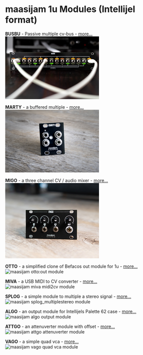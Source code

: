 <h1>maasijam 1u Modules (Intellijel format) </h1>

**BUSBU** - Passive multiple cv-bus - [more...](busbu/)<br />
![maasijam busbu module](busbu/images/DSC00717-2.jpg)

**MARTY** - a buffered multiple - [more...](https://github.com/maasijam/eurorack/tree/master/1u/marty)<br />
![maasijam marty module](marty/images/marty_300.jpg)

**MIGO** - a three channel CV / audio mixer - [more...](https://github.com/maasijam/eurorack/tree/master/1u/migo)<br />
![maasijam algo output module](migo/images/DSC03061_300.jpg)

**OTTO** - a simplified clone of Befacos out module for 1u - [more...](https://github.com/maasijam/eurorack/tree/master/1u/otto)<br />
![maasijam otto:out module](otto/images/DSC00113-1-2.jpg)

**MIVA** - a USB MIDI to CV converter - [more...](https://github.com/maasijam/eurorack/tree/master/1u/miva)<br />
![maasijam miva midi2cv module](miva/images/DSC00112.jpg)

**SPLOG** - a simple module to multiple a stereo signal - [more...](https://github.com/maasijam/eurorack/tree/master/1u/splog)<br />
![maasijam splog_multiplestereo module](splog/images/DSC00110-1.jpg)

**ALGO** - an output module for Intellijels Palette 62 case - [more...](https://github.com/maasijam/eurorack/tree/master/1u/algo)<br />
![maasijam algo output module](algo/images/DSC03056s.jpg)

**ATTGO** - an attenuverter module with offset - [more...](https://github.com/maasijam/eurorack/tree/master/1u/attgo)<br />
![maasijam attgo attenuverter module](attgo/images/DSC03062s.jpg)

**VAGO** - a simple quad vca - [more...](https://github.com/maasijam/eurorack/tree/master/1u/vago)<br />
![maasijam vago quad vca module](vago/images/DSC03323s.jpg)
